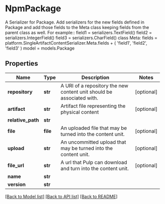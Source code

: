 # NpmPackage

A Serializer for Package.  Add serializers for the new fields defined in Package and add those fields to the Meta class keeping fields from the parent class as well.  For example::  field1 = serializers.TextField() field2 = serializers.IntegerField() field3 = serializers.CharField()  class Meta:     fields = platform.SingleArtifactContentSerializer.Meta.fields + (         'field1', 'field2', 'field3'     )     model = models.Package
## Properties
Name | Type | Description | Notes
------------ | ------------- | ------------- | -------------
**repository** | **str** | A URI of a repository the new content unit should be associated with. | [optional] 
**artifact** | **str** | Artifact file representing the physical content | [optional] 
**relative_path** | **str** |  | 
**file** | **file** | An uploaded file that may be turned into the content unit. | [optional] 
**upload** | **str** | An uncommitted upload that may be turned into the content unit. | [optional] 
**file_url** | **str** | A url that Pulp can download and turn into the content unit. | [optional] 
**name** | **str** |  | 
**version** | **str** |  | 

[[Back to Model list]](../README.md#documentation-for-models) [[Back to API list]](../README.md#documentation-for-api-endpoints) [[Back to README]](../README.md)


